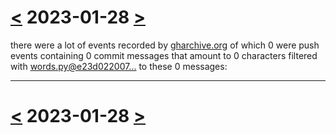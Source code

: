 # [<](2023-01-27.md) 2023-01-28 [>](2023-01-29.md)

there were a lot of events recorded by [gharchive.org](https://www.gharchive.org/) of which 0 were push events containing 0 commit messages that amount to 0 characters filtered with [words.py@e23d022007...](https://github.com/defgsus/good-github/blob/e23d022007992279f9bcb3a9fd40126629d787e2/src/words.py) to these 0 messages:



---

# [<](2023-01-27.md) 2023-01-28 [>](2023-01-29.md)

